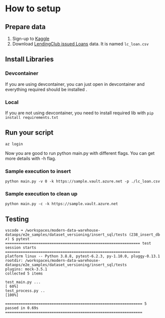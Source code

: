 # How to setup

## Prepare data

1. Sign-up to [Kaggle](https://www.kaggle.com/)
1. Download [LendingClub issued Loans](https://www.kaggle.com/husainsb/lendingclub-issued-loans?select=lc_loan.csv) data. It is named `lc_loan.csv`

## Install Libraries

### Devcontainer

If you are using devcontainer, you can just open in devcontainer and everything required should be installed .

### Local

If you are not using devcontainer, you need to install required lib with ```pip install requirements.txt```

## Run your script

```az login```

Now you are good to run python main.py with different flags. You can get more details with -h flag.

### Sample execution to insert

```python main.py -v 0 -k https://sample.vault.azure.net -p ./lc_loan.csv```

### Sample execution to clean up

```python main.py -c -k https://sample.vault.azure.net```

## Testing

```console
vscode ➜ /workspaces/modern-data-warehouse-dataops/e2e_samples/dataset_versioning/insert_sql/tests (238_insert_db ✗) $ pytest
============================================================= test session starts =============================================================
platform linux -- Python 3.8.8, pytest-6.2.3, py-1.10.0, pluggy-0.13.1
rootdir: /workspaces/modern-data-warehouse-dataops/e2e_samples/dataset_versioning/insert_sql/tests
plugins: mock-3.5.1
collected 5 items

test_main.py ...                                                                                                                        [ 60%]
test_process.py ..                                                                                                                      [100%]

============================================================== 5 passed in 0.69s ==============================================================
```
